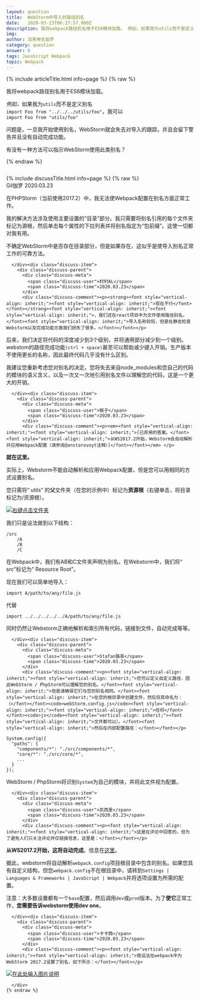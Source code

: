 ```yaml
---
layout: question
title:  WebStorm中导入的路径别名
date:   2020-03-23T06:37:57.000Z
description: 我将webpack路径别名用于ES6模块加载。 例如，如果我为utils而不是定义别名import Foo from "../../../utils...
img: 
author: 泡芙神无伽罗
category: question
answer: 6
tags: JavaScript Webpack
topic: Webpack
---
```

<div class="article-root">
  <div class="article">
    {% include articleTitle.html info=page %}
    {% raw %}
    <div class="article-content"><p><font style="vertical-align: inherit;"><font style="vertical-align: inherit;">我将webpack路径别名用于ES6模块加载。 </font></font></p>

<p><em><font style="vertical-align: inherit;"><font style="vertical-align: inherit;">例如，</font></font></em><font style="vertical-align: inherit;"><font style="vertical-align: inherit;">如果我为</font></font><code>utils</code><font style="vertical-align: inherit;"><font style="vertical-align: inherit;">而不是</font><font style="vertical-align: inherit;">定义别名</font></font><br>
<code>import Foo from "../../../utils/foo"</code><font style="vertical-align: inherit;"><font style="vertical-align: inherit;">，我可以</font></font><br>
<code>import Foo from "utils/foo"</code></p>

<p><font style="vertical-align: inherit;"><font style="vertical-align: inherit;">问题是，一旦我开始使用别名，WebStorm就会失去对导入的跟踪，并且会留下警告并且没有自动完成功能。</font></font></p>

<p><font style="vertical-align: inherit;"><font style="vertical-align: inherit;">有没有一种方法可以指示WebStorm使用此类别名？</font></font></p></div>
    {% endraw %}
  </div>
  <p style="height: 0;width:0;overflow: hidden;"> 第2852篇《WebStorm中导入的路径别名》来自Winter(https://github.com/aiyld/aiyld.github.io)的站点</p>
  <div class="discuss-wrapper">
    {% include discussTitle.html info=page %}
    {% raw %}
    <div class="discuss-item">
        <div class="discuss-parent">
          <div class="discuss-meta">
            <span class="discuss-user">Gil伽罗</span>
            <span class="discuss-time">2020.03.23</span>
          </div>
          <div class="discuss-comment"><p><font style="vertical-align: inherit;"><font style="vertical-align: inherit;">在PHPStorm（当前使用2017.2）中，我无法使Webpack配置在别名方面正常工作。</font></font></p>

<p><font style="vertical-align: inherit;"><font style="vertical-align: inherit;">我的解决方法涉及使用主要设置的“目录”部分。</font><font style="vertical-align: inherit;">我只需要将别名引用的每个文件夹标记为源根，然后单击每个属性的下拉列表并将别名指定为“包前缀”。</font><font style="vertical-align: inherit;">这使一切都对我有用。</font></font></p>

<p><font style="vertical-align: inherit;"><font style="vertical-align: inherit;">不确定WebStorm中是否存在目录部分，但是如果存在，这似乎是使导入别名正常工作的可靠方法。</font></font></p></div>
        </div>
        
      </div><div class="discuss-item">
        <div class="discuss-parent">
          <div class="discuss-meta">
            <span class="discuss-user">村村AL</span>
            <span class="discuss-time">2020.03.23</span>
          </div>
          <div class="discuss-comment"><p><strong><font style="vertical-align: inherit;"><font style="vertical-align: inherit;">现在不行</font></font></strong><font style="vertical-align: inherit;"><font style="vertical-align: inherit;">，我们还在react项目中为文件使用路径别名。</font><font style="vertical-align: inherit;">导入名称较短，但是在静态检查Webstorm以及完成功能方面我们损失了很多。</font></font></p>

<p><font style="vertical-align: inherit;"><font style="vertical-align: inherit;">后来，我们决定将代码的深度减少到3个级别，并将通用部分减少到一个级别。</font><font style="vertical-align: inherit;">webstom的路径完成功能</font></font><code>(ctrl + space)</code><font style="vertical-align: inherit;"><font style="vertical-align: inherit;">甚至可以帮助减少键入开销。</font><font style="vertical-align: inherit;">生产版本不使用更长的名称，因此最终代码几乎没有什么区别。</font></font></p>

<p><font style="vertical-align: inherit;"><font style="vertical-align: inherit;">我建议您重新考虑您对别名的决定。</font><font style="vertical-align: inherit;">您将失去来自node_modules和您自己的代码的模块的语义含义，以及一次又一次地引用别名文件以理解您的代码，这是一个更大的开销。</font></font></p></div>
        </div>
        
      </div><div class="discuss-item">
        <div class="discuss-parent">
          <div class="discuss-meta">
            <span class="discuss-user">猴子</span>
            <span class="discuss-time">2020.03.23</span>
          </div>
          <div class="discuss-comment"><p><em><font style="vertical-align: inherit;"><font style="vertical-align: inherit;">[已弃用的答案。</font><font style="vertical-align: inherit;">从WS2017.2开始，Webstorm会自动解析并应用Webpack配置（请参阅@anstarovoyt注释）]</font></font></em> </p>

<p><strong><font style="vertical-align: inherit;"><font style="vertical-align: inherit;">就在这里。</font></font></strong> </p>

<p><font style="vertical-align: inherit;"><font style="vertical-align: inherit;">实际上，Webstorm不能自动解析和应用Webpack配置，但是您可以用相同的方式设置别名。 </font></font></p>

<p><font style="vertical-align: inherit;"><font style="vertical-align: inherit;">您只需将</font><font style="vertical-align: inherit;">“ utils” </font><font style="vertical-align: inherit;">的</font></font><strong><font style="vertical-align: inherit;"><font style="vertical-align: inherit;">父</font></font></strong><font style="vertical-align: inherit;"><font style="vertical-align: inherit;">文件夹（在您的示例中）</font><font style="vertical-align: inherit;">标记为</font></font><strong><font style="vertical-align: inherit;"><font style="vertical-align: inherit;">资源根</font></font></strong><font style="vertical-align: inherit;"><font style="vertical-align: inherit;">（右键单击，将目录标记为/资源根）。</font></font></p>

<p><a href="https://i.stack.imgur.com/848Xy.png" rel="noreferrer"><img src="https://i.stack.imgur.com/848Xy.png" alt="右键点击文件夹"></a></p>

<p><font style="vertical-align: inherit;"><font style="vertical-align: inherit;">我们只是设法做到以下结构： </font></font></p>

<pre><code>/src<font></font>
    /A<font></font>
    /B<font></font>
    /C<font></font>
</code></pre>

<p><font style="vertical-align: inherit;"><font style="vertical-align: inherit;">在Webpack中，我们有AB和C文件夹声明为别名。</font><font style="vertical-align: inherit;">在Webstorm中，我们将“ src”标记为“ Resource Root”。</font></font></p>

<p><font style="vertical-align: inherit;"><font style="vertical-align: inherit;">现在我们可以简单地导入： </font></font></p>

<pre><code>import A/path/to/any/file.js
</code></pre>

<p><font style="vertical-align: inherit;"><font style="vertical-align: inherit;">代替 </font></font></p>

<pre><code>import ../../../../../A/path/to/any/file.js
</code></pre>

<p><font style="vertical-align: inherit;"><font style="vertical-align: inherit;">同时仍然让Webstorm正确地解析和索引所有代码，链接到文件，自动完成等等。</font></font></p></div>
        </div>
        
      </div><div class="discuss-item">
        <div class="discuss-parent">
          <div class="discuss-meta">
            <span class="discuss-user">Stafan路易</span>
            <span class="discuss-time">2020.03.23</span>
          </div>
          <div class="discuss-comment"><p><font style="vertical-align: inherit;"><font style="vertical-align: inherit;">您可以定义自定义路径，因此WebStorm / PhpStorm可以理解您的别名。</font><font style="vertical-align: inherit;">但是请确保它们与您的别名相同。</font><font style="vertical-align: inherit;">在您的根目录中创建文件，然后将其命名为：（</font></font><code>webStorm.config.js</code><font style="vertical-align: inherit;"><font style="vertical-align: inherit;">任何</font></font><code>js</code><font style="vertical-align: inherit;"><font style="vertical-align: inherit;">文件都可以）。</font><font style="vertical-align: inherit;">然后在内部配置路径：</font></font></p>

<pre><code>System.config({<font></font>
  "paths": {<font></font>
    "components/*": "./src/components/*",<font></font>
    "core/*": "./src/core/*",<font></font>
    ...<font></font>
  }<font></font>
});<font></font>
</code></pre>

<p><font style="vertical-align: inherit;"><font style="vertical-align: inherit;">WebStorm / PhpStorm将识别</font></font><code>System</code><font style="vertical-align: inherit;"><font style="vertical-align: inherit;">为自己的模块，并将此文件视为配置。</font></font></p></div>
        </div>
        
      </div><div class="discuss-item">
        <div class="discuss-parent">
          <div class="discuss-meta">
            <span class="discuss-user">凯西里</span>
            <span class="discuss-time">2020.03.23</span>
          </div>
          <div class="discuss-comment"><p><font style="vertical-align: inherit;"><font style="vertical-align: inherit;">这是在评论中回答的，但为了避免人们只关注评论并仅链接信息，这里是：</font></font></p>

<p><strong><font style="vertical-align: inherit;"><font style="vertical-align: inherit;">从WS2017.2开始，这将自动完成</font></font></strong><font style="vertical-align: inherit;"><font style="vertical-align: inherit;">。</font><font style="vertical-align: inherit;">信息在</font></font><a href="https://blog.jetbrains.com/webstorm/2017/06/webstorm-2017-2-eap-172-2827/" rel="nofollow noreferrer"><font style="vertical-align: inherit;"><font style="vertical-align: inherit;">这里</font></font></a><font style="vertical-align: inherit;"><font style="vertical-align: inherit;">。</font></font></p>

<p><font style="vertical-align: inherit;"><font style="vertical-align: inherit;">据此，webstorm将自动解析</font></font><code>webpack.config</code><font style="vertical-align: inherit;"><font style="vertical-align: inherit;">项目根目录</font><font style="vertical-align: inherit;">中包含的别名</font><font style="vertical-align: inherit;">。</font><font style="vertical-align: inherit;">如果您具有自定义结构，但您</font></font><code>webpack.config</code><font style="vertical-align: inherit;"><font style="vertical-align: inherit;">不在根目录中，请转到</font></font><code>Settings | Languages &amp; Frameworks | JavaScript | Webpack</code><font style="vertical-align: inherit;"><font style="vertical-align: inherit;">并将选项设置为所需的配置。</font></font></p>

<p><font style="vertical-align: inherit;"><font style="vertical-align: inherit;">注意：大多数设置都有一个</font></font><code>base</code><font style="vertical-align: inherit;"><font style="vertical-align: inherit;">配置，然后调用</font></font><code>dev</code><font style="vertical-align: inherit;"><font style="vertical-align: inherit;">或</font></font><code>prod</code><font style="vertical-align: inherit;"><font style="vertical-align: inherit;">版本。</font><font style="vertical-align: inherit;">为了</font></font><strong><font style="vertical-align: inherit;"><font style="vertical-align: inherit;">使它</font></font></strong><font style="vertical-align: inherit;"><font style="vertical-align: inherit;">正常工作，</font><strong><font style="vertical-align: inherit;">您需要告诉webstorm使用dev one</font></strong><font style="vertical-align: inherit;">。</font></font></p></div>
        </div>
        
      </div><div class="discuss-item">
        <div class="discuss-parent">
          <div class="discuss-meta">
            <span class="discuss-user">卡卡西</span>
            <span class="discuss-time">2020.03.23</span>
          </div>
          <div class="discuss-comment"><p><font style="vertical-align: inherit;"><font style="vertical-align: inherit;">我设法在webpack中为WebStorm 2017.2设置了别名，如下所示：</font></font></p>

<p><a href="https://i.stack.imgur.com/ztm1X.png" rel="noreferrer"><img src="https://i.stack.imgur.com/ztm1X.png" alt="在此处输入图片说明"></a></p></div>
        </div>
        
      </div>
    {% endraw %}
  </div>
<div>
